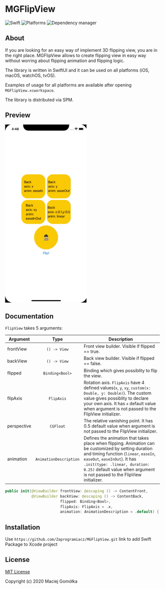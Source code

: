 # MGFlipView

![Swift](https://img.shields.io/badge/Swift-5.3-orange)
![Platforms](https://img.shields.io/badge/Platform-iOS%20%7C%20macOS%20%7C%20watchOS%20%7C%20tvOS-blue)
![Dependency manager](https://img.shields.io/badge/Dependency%20manager-SPM-green)

## About

If you are looking for an easy way of implement 3D flipping view, you are in the right place. MGFlipView allows to create flipping view in easy way without worring about flipping animation and flipping logic. 

The library is written in SwiftUI and it can be used on all platforms (iOS, macOS, watchOS, tvOS). 

Examples of usage for all platforms are available after opening `MGFlipView.xcworkspace`.

The library is distributed via SPM.

## Preview

![Preview](Examples/flip_view_example.gif)

## Documentation

`FlipView` takes 5 arguments:

| Argument  | Type                   | Description  |
| --------- |:----------------------:| ------------ |
| frontView | `() -> View`           | Front view builder. Visible if flipped == true. |
| backView  | `() -> View`           | Back view builder. Visible if flipped == false. |
| flipped   | `Binding<Bool>`        | Binding which gives possiblity to flip the view. |
| flipAxis  | `FlipAxis`             | Rotation axis. `FlipAxis` have 4 defined values(`x`, `y`, `xy`, `custom(x: Double, y: Double)`). The custom value gives possiblity to declare your own axis. It has `x` default value when argument is not passed to the FlipView initializer. |
| perspective | `CGFloat` | The relative vanishing point. It has 0.5 default value when argument is not passed to the FlipView initializer. |
| animation | `AnimationDescription` | Defines the animation that takes place when flipping. Animation can be customized by setting duration and timing function (`linear`, `easeIn`, `easeOut`, `easeInOut`). It has `.init(type: .linear, duration: 0.25)` default value when argument is not passed to the FlipView initializer. |

```swift
public init(@ViewBuilder frontView: @escaping () -> ContentFront,
            @ViewBuilder backView: @escaping () -> ContentBack,
                         flipped: Binding<Bool>,
                         flipAxis: FlipAxis = .x,
                         animation: AnimationDescription = .default) {
```

## Installation

Use `https://github.com/Zaprogramiacz/MGFlipView.git` link to add Swift Package to Xcode project

## License

[MIT License](LICENSE)

Copyright (c) 2020 Maciej Gomółka
